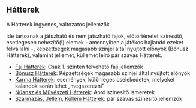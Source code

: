 ## Hátterek

<!-- tag: hatter__fortely -->

A Hátterek ingyenes, változatos jellemzők.

Ide tartoznak a játszható és nem játszható fajok, előtörténetet színesítő, esetlegesen nehezítő(!) elemek - amennyiben a játékos hajlandó ezeket felvállalni -, képzettségek magasabb szinjei által nyújtott előnyök (Bónusz Hátterek), valamint jellemet, küllemet leíró pár szavas Hátterek.

- [Faj Hátterek](041_faj_hatterek.md): Csak 1. szinten felvehető faji jellemzők
- [Bónusz Hátterek](042_bonusz_hatterek.md): Képzettségek magasabb szinjei által nyújtott előnyök
- [Karma Hátterek](043_karma_hatterek.md): események, különleges cselekedetek, melyeket kalandok során lehet „megszerezni”
- [Nüansz és Művészeti Hátterek](044_nuansz_hatterek.md): Apró szinesítő ismeretek
- [Származás, Jellem, Küllem Hátterek](045_szarmazas_jellem_kullem_hatterek.md): pár szavas színesítő jellemzők

